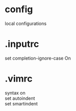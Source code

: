 # config
local configurations

# .inputrc
set completion-ignore-case On

# .vimrc
syntax on<br>
set autoindent<br>
set smartindent
